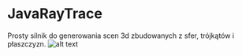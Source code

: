 # JavaRayTrace
Prosty silnik do generowania scen 3d zbudowanych z sfer, trójkątów i płaszczyzn. 
![alt text](https://github.com/drakkainen/JavaRayTrace/blob/master/Image.png?raw=true)
